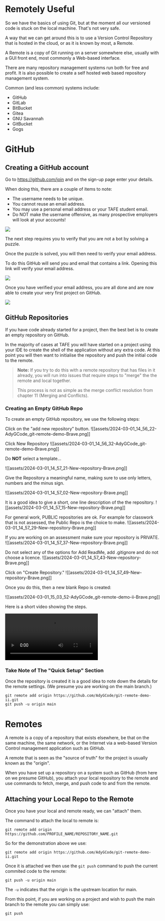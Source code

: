# Remotely Useful

So we have the basics of using Git, but at the moment all our versioned code is stuck on the local machine. That's not very safe.

A way that we can get around this is to use a Version Control Repository that is hosted in the cloud, or as it is known by most, a Remote.

A Remote is a copy of Git running on a server somewhere else, usually with a GUI front end, most commonly a Web-based interface.

There are many repository management systems run both for free and profit. It is also possible to create a self hosted web based repository management system.

Common (and less common) systems include:
- GitHub
- GitLab
- BitBucket
- Gitea
- GNU Savannah
- GitBucket
- Gogs

# GitHub

## Creating a GitHub account

Go to https://github.com/join and on the sign-up page enter your details.

When doing this, there are a couple of items to note:
- The username needs to be unique.
- You cannot reuse an email address.
- You may use a personal email address or your TAFE student email.
- Do NOT make the username offensive, as many prospective employers will look at your accounts!

![](assets/pasted-image-20240301120950.png)

The next step requires you to verify that you are not a bot by solving a puzzle.

Once the puzzle is solved, you will then need to verify your email address.

To do this GitHub will send you and email that contains a link. Opening this link will verify your email address.

![](assets/pasted-image-20240301121055.png)

Once you have verified your email address, you are all done and are now able to create your very first project on GitHub.

![](assets/pasted-image-20240301121111.png)

## GitHub Repositories

If you have code already started for a project, then the best bet is to create an empty repository on GitHub.

In the majority of cases at TAFE you will have started on a project using your IDE to create the shell of the application without any extra code. At this point you will then want to initialise the repository and push the initial code to the remote.

> **Note:** If you try to do this with a remote repository that has files in it already, you will run into issues that require steps to "merge" the the remote and local together. 
> 
> This process is not as simple as the merge conflict resolution from chapter 11 (Merging and Conflicts).

### Creating an Empty GitHub Repo

To create an empty GitHub repository, we use the following steps:

Click on the "add new repository" button.
![[assets/2024-03-01_14_56_22-AdyGCode_git-remote-demo-Brave.png]]

Click New Repository
![[assets/2024-03-01_14_56_32-AdyGCode_git-remote-demo-Brave.png]]

Do **NOT** select a template...

![[assets/2024-03-01_14_57_21-New-repository-Brave.png]]

Give the Repository a meaningful name, making sure to use only letters, numbers and the minus sign.

![[assets/2024-03-01_14_57_02-New-repository-Brave.png]]

It is a good idea to give a short, one line description of the the repository.
![[assets/2024-03-01_14_57_15-New-repository-Brave.png]]

For general work, PUBLIC repositories are ok. For example for classwork that is not assessed, the Public Repo is the choice to make.
![[assets/2024-03-01_14_57_29-New-repository-Brave.png]]

If you are working on an assessment make sure your repository is PRIVATE.
![[assets/2024-03-01_14_57_37-New-repository-Brave.png]]

Do not select any of the options for Add ReadMe, add .gitignore and do not choose a licence.
![[assets/2024-03-01_14_57_43-New-repository-Brave.png]]

Click on "Create Repository."
![[assets/2024-03-01_14_57_49-New-repository-Brave.png]]

Once you do this, then a new blank Repo is created:

![[assets/2024-03-01_15_03_52-AdyGCode_git-remote-demo-ii-Brave.png]]


Here is a short video showing the steps.

![](assets/brave_dWSQwZYc3F.mp4)

### Take Note of The "Quick Setup" Section

Once the repository is created it is a good idea to note down the details for the remote settings. (We presume you are working on the main branch.)

```shell
git remote add origin https://github.com/AdyGCode/git-remote-demo-ii.git
git push -u origin main
```
# Remotes

A remote is a copy of a repository that exists elsewhere, be that on the same machine, the same network, or the Internet via a web-based Version Control management application such as GitHub.

A remote that is seen as the "source of truth" for the project is usually known as the "origin".

When you have set up a repository on a system such as GitHub (from here on we presume GitHub), you attach your local repository to the remote and use commands to fetch, merge, and push code to and from the remote.

## Attaching your Local Repo to the Remote 

Once you have your local and remote ready, we can "attach" them.

The command to attach the local to remote is:

```shell
git remote add origin https://github.com/PROFILE_NAME/REPOSITORY_NAME.git
```
So for the demonstration above we use:

```shell
git remote add origin https://github.com/AdyGCode/git-remote-demo-ii.git
```

Once it is attached we then use the `git push` command to push the current commited code to the remote:

```shell
git push -u origin main
```

The `-u` indicates that the origin is the upstream location for main.

From this point, if you are working on a project and wish to push the main branch to the remote you can simply use:

```shell
git push
```


